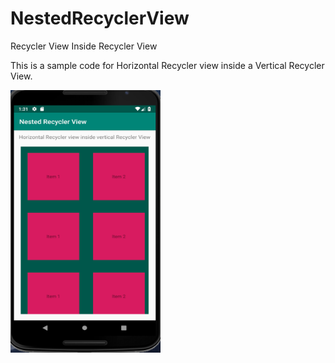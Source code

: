 # NestedRecyclerView
Recycler View Inside Recycler View


This is a sample code for Horizontal Recycler view inside a Vertical Recycler View.


<img src="https://github.com/raheez/NestedRecyclerView/blob/master/Screenshots/NestedRecyclerView.png" width="240" height="420">
